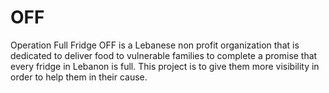 # OFF
Operation Full Fridge
OFF is a Lebanese non profit organization that is dedicated to deliver food to vulnerable families to complete a promise that every fridge in Lebanon is full.
This project is to give them more visibility in order to help them in their cause.

